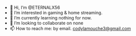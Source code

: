 - 👋 Hi, I’m @ETERNALX56
- 👀 I’m interested in gaming & home streaming.
- 🌱 I’m currently learning nothing for now.
- 💞️ I’m looking to collaborate on none
- 📫 How to reach me: by email. codylamouche3@gmail.com

<!---
ETERNALX56/ETERNALX56 is a ✨ special ✨ repository because its `README.md` (this file) appears on your GitHub profile.
You can click the Preview link to take a look at your changes.
--->
